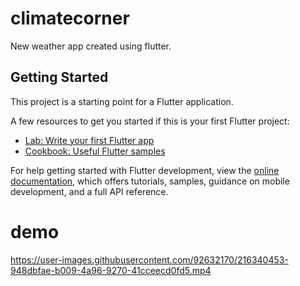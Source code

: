 # climatecorner

New weather app created using flutter.

## Getting Started

This project is a starting point for a Flutter application.

A few resources to get you started if this is your first Flutter project:

- [Lab: Write your first Flutter app](https://docs.flutter.dev/get-started/codelab)
- [Cookbook: Useful Flutter samples](https://docs.flutter.dev/cookbook)

For help getting started with Flutter development, view the
[online documentation](https://docs.flutter.dev/), which offers tutorials,
samples, guidance on mobile development, and a full API reference.

# demo


https://user-images.githubusercontent.com/92632170/216340453-948dbfae-b009-4a96-9270-41cceecd0fd5.mp4

